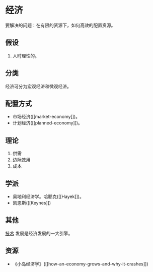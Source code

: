 # 经济
要解决的问题：在有限的资源下，如何高效的配置资源。

## 假设
1. 人时理性的。

## 分类
经济可分为宏观经济和微观经济。

## 配置方式
* 市场经济([[market-economy]])。
* 计划经济([[planned-economy]])。

## 理论
1. 供需
2. 边际效用
3. 成本

## 学派
* 奥地利经济学。哈耶克([[Hayek]])。
* 凯恩斯([[Keynes]])

## 其他
[技术](./tech/readme.md) 发展是经济发展的一大引擎。

## 资源
* 《小岛经济学》([[how-an-economy-grows-and-why-it-crashes]])